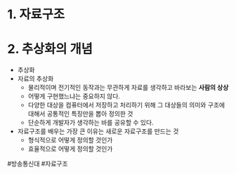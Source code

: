 # 1. 자료구조
# 2. 추상화의 개념
- 추상화
- 자료의 추상화
	- 물리적이며 전기적인 동작과는 무관하게 자료를 생각하고 바라보는 **사람의 상상**
	- 어떻게 구현했느냐는 중요하지 않다.
	- 다양한 대상을 컴퓨터에서 저장하고 처리하기 위해 그 대상들의 의미와 구조에 대해서 공통적인 특징만을 뽑아 정의한 것
	- 단순하게 개발자가 생각하는 바를 공유할 수 있다.
- 자료구조를 배우는 가장 큰 이유는 새로운 자료구조를 만드는 것
	- 형식적으로 어떻게 정의할 것인가
	- 효율적으로 어떻게 정의할 것인가

#방송통신대 #자료구조 